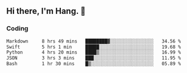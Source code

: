 ## Hi there, I'm Hang. 👋

### Coding

<!--START_SECTION:waka-->

```txt
Markdown     8 hrs 49 mins   ████████▓░░░░░░░░░░░░░░░░   34.56 %
Swift        5 hrs 1 min     █████░░░░░░░░░░░░░░░░░░░░   19.68 %
Python       4 hrs 20 mins   ████▒░░░░░░░░░░░░░░░░░░░░   16.99 %
JSON         3 hrs 3 mins    ███░░░░░░░░░░░░░░░░░░░░░░   11.95 %
Bash         1 hr 30 mins    █▒░░░░░░░░░░░░░░░░░░░░░░░   05.89 %
```

<!--END_SECTION:waka-->
